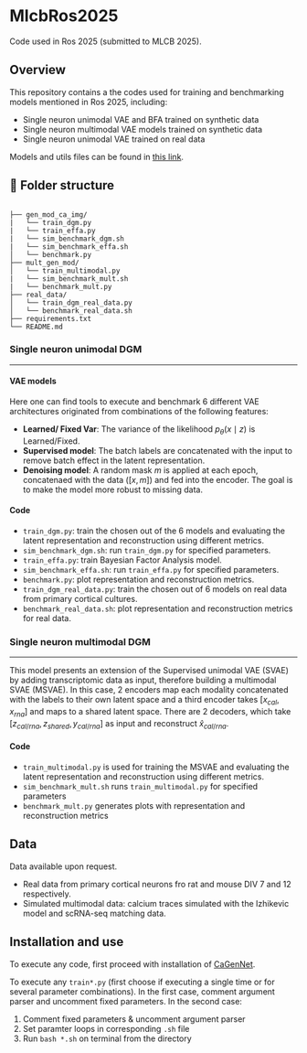 # MlcbRos2025
Code used in Ros 2025 (submitted to MLCB 2025).

## Overview
This repository contains a the codes used for training and benchmarking models mentioned in Ros 2025, including:

- Single neuron unimodal VAE and BFA trained on synthetic data
- Single neuron multimodal VAE models trained on synthetic data
- Single neuron unimodal VAE trained on real data

Models and utils files can be found in [this link](https://github.com/AbanteLab/CaGenNet).

## 📂 Folder structure
<pre><code>
├── gen_mod_ca_img/
|   └── train_dgm.py
|   └── train_effa.py
|   └── sim_benchmark_dgm.sh
|   └── sim_benchmark_effa.sh
│   └── benchmark.py
├── mult_gen_mod/
│   └── train_multimodal.py
|   └── sim_benchmark_mult.sh
|   └── benchmark_mult.py
├── real_data/
│   └── train_dgm_real_data.py
│   └── benchmark_real_data.sh
├── requirements.txt
└── README.md
</code></pre>

### Single neuron unimodal DGM
---

#### VAE models
Here one can find tools to execute and benchmark 6 different VAE architectures originated from combinations of the following features:
- **Learned/ Fixed Var**: The variance of the likelihood $p_\theta(x\mid z)$ is Learned/Fixed.
- **Supervised model**: The batch labels are concatenated with the input to remove batch effect in the latent representation.
- **Denoising model**: A random mask $m$ is applied at each epoch, concatenaed with the data ($[x,m]$) and fed into the encoder. The goal is to make the model more robust to missing data.

#### Code
- `train_dgm.py`: train the chosen out of the 6 models and evaluating the latent representation and reconstruction using different metrics.
- `sim_benchmark_dgm.sh`: run `train_dgm.py` for specified parameters.
- `train_effa.py`:  train Bayesian Factor Analysis model.
- `sim_benchmark_effa.sh`: run `train_effa.py` for specified parameters.
- `benchmark.py`: plot representation and reconstruction metrics.
- `train_dgm_real_data.py`: train the chosen out of 6 models on real data from primary cortical cultures.
- `benchmark_real_data.sh`: plot representation and reconstruction metrics for real data.

### Single neuron multimodal DGM
---
This model presents an extension of the Supervised unimodal VAE (SVAE) by adding transcriptomic data as input, therefore building a multimodal SVAE (MSVAE). In this case, 2 encoders map each modality concatenated with the labels to their own latent space and a third encoder takes $[x_{cal}, x_{rna}]$ and maps to a shared latent space. There are 2 decoders, which take $[z_{cal/rna}, z_{shared}, y_{cal/rna}]$ as input and reconstruct $\hat{x}_{cal/rna}$.

#### Code
- `train_multimodal.py` is used for training the MSVAE and evaluating the latent representation and reconstruction using different metrics.
- `sim_benchmark_mult.sh` runs `train_multimodal.py` for specified parameters
- `benchmark_mult.py` generates plots with representation and reconstruction metrics

## Data

Data available upon request.
- Real data from primary cortical neurons fro rat and mouse DIV 7 and 12 respectively.
- Simulated multimodal data: calcium traces simulated with the Izhikevic model and scRNA-seq matching data.

## Installation and use
To execute any code, first proceed with installation of [CaGenNet](https://github.com/AbanteLab/CaGenNet).

To execute any `train*.py` (first choose if executing a single time or for several parameter combinations). In the first case, comment argument parser and uncomment fixed parameters. In the second case:
1. Comment fixed parameters & uncomment argument parser
2. Set paramter loops in corresponding `.sh` file
3. Run `bash *.sh` on terminal from the directory

